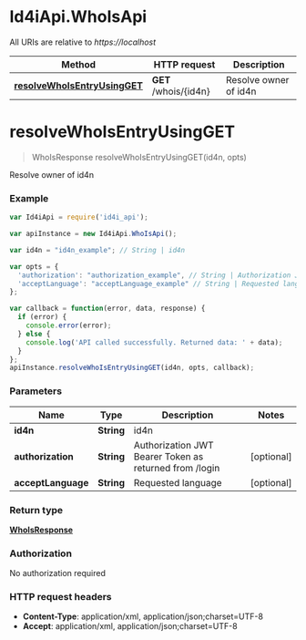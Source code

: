 # Id4iApi.WhoIsApi

All URIs are relative to *https://localhost*

Method | HTTP request | Description
------------- | ------------- | -------------
[**resolveWhoIsEntryUsingGET**](WhoIsApi.md#resolveWhoIsEntryUsingGET) | **GET** /whois/{id4n} | Resolve owner of id4n


<a name="resolveWhoIsEntryUsingGET"></a>
# **resolveWhoIsEntryUsingGET**
> WhoIsResponse resolveWhoIsEntryUsingGET(id4n, opts)

Resolve owner of id4n

### Example
```javascript
var Id4iApi = require('id4i_api');

var apiInstance = new Id4iApi.WhoIsApi();

var id4n = "id4n_example"; // String | id4n

var opts = { 
  'authorization': "authorization_example", // String | Authorization JWT Bearer Token as returned from /login
  'acceptLanguage': "acceptLanguage_example" // String | Requested language
};

var callback = function(error, data, response) {
  if (error) {
    console.error(error);
  } else {
    console.log('API called successfully. Returned data: ' + data);
  }
};
apiInstance.resolveWhoIsEntryUsingGET(id4n, opts, callback);
```

### Parameters

Name | Type | Description  | Notes
------------- | ------------- | ------------- | -------------
 **id4n** | **String**| id4n | 
 **authorization** | **String**| Authorization JWT Bearer Token as returned from /login | [optional] 
 **acceptLanguage** | **String**| Requested language | [optional] 

### Return type

[**WhoIsResponse**](WhoIsResponse.md)

### Authorization

No authorization required

### HTTP request headers

 - **Content-Type**: application/xml, application/json;charset=UTF-8
 - **Accept**: application/xml, application/json;charset=UTF-8

